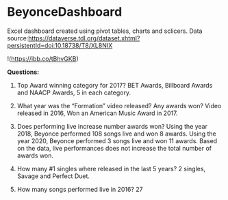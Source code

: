 # BeyonceDashboard

Excel dashboard created using pivot tables, charts and sclicers.
Data source:https://dataverse.tdl.org/dataset.xhtml?persistentId=doi:10.18738/T8/XL8NIX

!(https://ibb.co/tBhvGKB)

**Questions:**
1. Top Award winning category for 2017?
BET Awards, Billboard Awards and NAACP Awards, 5 in each category.

2.  What year was the “Formation” video released? Any awards won?
Video released in 2016, Won an American Music Award in 2017.

3. Does performing live increase number awards won?
Using the year 2018, Beyonce performed 108 songs live and won 8 awards. Using the year 2020, Beyonce performed 3 songs live and won 11 awards. Based on the data, live performances does not increase the total number of awards won.

4.  How many #1 singles where released in the last 5 years?
2 singles, Savage and Perfect Duet.

5. How many songs performed live in 2016?
27
